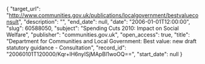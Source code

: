 {
  "target_url": "http://www.communities.gov.uk/publications/localgovernment/bestvalueconsult", 
  "description": "", 
  "end_date": null, 
  "date": "2006-01-01T12:00:00", 
  "slug": 60588050, 
  "subject": "Spending Cuts 2010: Impact on Social Welfare", 
  "publisher": "communities.gov.uk", 
  "open_access": true, 
  "title": "Department for Communities and Local Government: Best value: new draft statutory guidance - Consultation", 
  "record_id": "20060101T120000/Kqr+lH6nyISjMApBl1woOQ==", 
  "start_date": null
}

